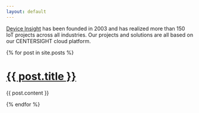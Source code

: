 ```yaml
---
layout: default
---
```


[Device Insight](https://device-insight.com) has been founded in 2003 and has realized
more than 150 IoT projects across all industries. Our projects and solutions are all
based on our CENTERSIGHT cloud platform.

{% for post in site.posts %}
  <h1><a href="{{ post.url }}">{{ post.title }}</a></h1>
  <p>{{ post.content }}</p>
{% endfor %}

